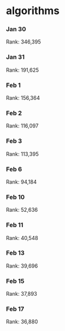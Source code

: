 # algorithms
### Jan 30
Rank: 346,395 
### Jan 31
Rank: 191,625 
### Feb 1
Rank: 156,364
### Feb 2
Rank: 116,097
### Feb 3
Rank: 113,395
### Feb 6
Rank: 94,184
### Feb 10
Rank: 52,636
### Feb 11
Rank: 40,548
### Feb 13
Rank: 39,696
### Feb 15
Rank: 37,893
### Feb 17
Rank: 36,880
